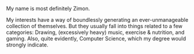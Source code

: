 My name is most definitely Zimon.

My interests have a way of boundlessly generating an ever-unmanageable collection of themselves. But they usually fall into things related to a few categories:
Drawing, (excessively heavy) music, exercise & nutrition, and gaming. Also, quite evidently, Computer Science, which my degree would strongly indicate.

<!---
ZimonKuhs/ZimonKuhs is a ✨ special ✨ repository because its `README.md` (this file) appears on your GitHub profile.
You can click the Preview link to take a look at your changes.
--->
